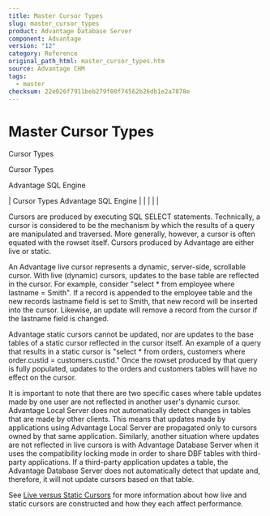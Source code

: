 ```yaml
---
title: Master Cursor Types
slug: master_cursor_types
product: Advantage Database Server
component: Advantage
version: "12"
category: Reference
original_path_html: master_cursor_types.htm
source: Advantage CHM
tags:
  - master
checksum: 22e026f7911beb279f00f74562b26db1e2a7878e
---
```


# Master Cursor Types

Cursor Types

Cursor Types

Advantage SQL Engine

| Cursor Types  Advantage SQL Engine |  |  |  |  |

Cursors are produced by executing SQL SELECT statements. Technically, a cursor is considered to be the mechanism by which the results of a query are manipulated and traversed. More generally, however, a cursor is often equated with the rowset itself. Cursors produced by Advantage are either live or static.

An Advantage live cursor represents a dynamic, server-side, scrollable cursor. With live (dynamic) cursors, updates to the base table are reflected in the cursor. For example, consider "select \* from employee where lastname = Smith". If a record is appended to the employee table and the new records lastname field is set to Smith, that new record will be inserted into the cursor. Likewise, an update will remove a record from the cursor if the lastname field is changed.

Advantage static cursors cannot be updated, nor are updates to the base tables of a static cursor reflected in the cursor itself. An example of a query that results in a static cursor is "select \* from orders, customers where order.custid = customers.custid." Once the rowset produced by that query is fully populated, updates to the orders and customers tables will have no effect on the cursor.

It is important to note that there are two specific cases where table updates made by one user are not reflected in another user's dynamic cursor. Advantage Local Server does not automatically detect changes in tables that are made by other clients. This means that updates made by applications using Advantage Local Server are propagated only to cursors owned by that same application. Similarly, another situation where updates are not reflected in live cursors is with Advantage Database Server when it uses the compatibility locking mode in order to share DBF tables with third-party applications. If a third-party application updates a table, the Advantage Database Server does not automatically detect that update and, therefore, it will not update cursors based on that table.

See [Live versus Static Cursors](master_live_versus_static_cursors.md) for more information about how live and static cursors are constructed and how they each affect performance.
